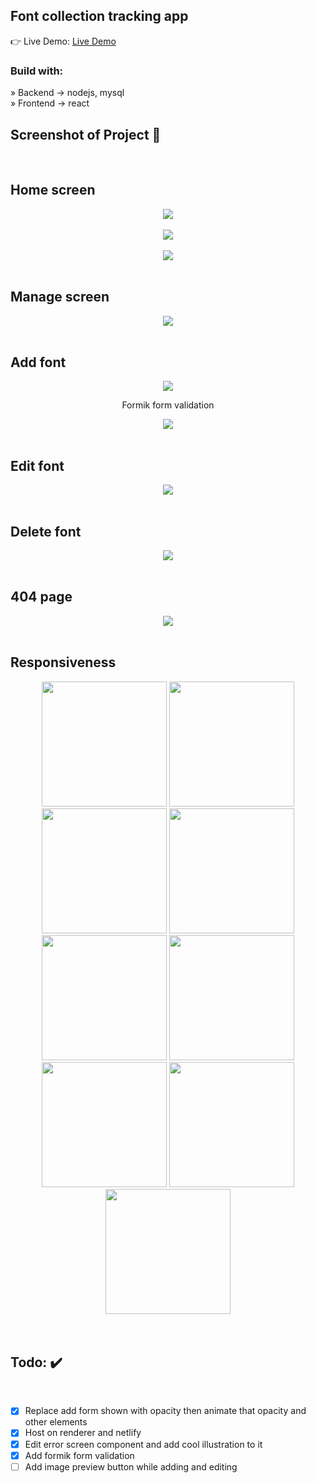 <h2>Font collection tracking app</h2>

👉 Live Demo: <a href='https://www.fontcollection.org'>Live Demo</a>

<h3>Build with:</h3>

» Backend -> nodejs, mysql <br>
» Frontend -> react

<h2>Screenshot of Project 📸</h2>
<br>

## Home screen 

<div align='center'>

<img src="https://github.com/Ptopic/Font-collection/assets/45322112/802e72af-021b-4f3b-b38d-cbaa49497ee2">

</div>

<br>

<div align='center'>

<img src="https://github.com/Ptopic/Font-collection/assets/45322112/85a2b264-d828-4879-86b6-bb90b3e846aa">

</div>

<br>

<div align='center'>

<img src="https://github.com/Ptopic/Font-collection/assets/45322112/75ba6781-fa13-4992-afc7-b1a1795975eb">

</div>

<br>

## Manage screen 

<div align='center'>

<img src="https://github.com/Ptopic/Font-collection/assets/45322112/eb128d20-69d9-408d-a9d6-0329e7a398b0">

</div>

<br>

## Add font

<div align='center'>

<img src="https://github.com/Ptopic/Font-collection/assets/45322112/1bb139d3-342c-442e-8d75-37c77460a1ec">

Formik form validation 

<img src="https://github.com/Ptopic/Font-collection/assets/45322112/7ea6ab2f-db90-4cbc-b809-155989e4ba21">
 
</div>

<br>

## Edit font

<div align='center'>

<img src="https://github.com/Ptopic/Font-collection/assets/45322112/ccd65ea4-119b-4085-bdb6-6e05dbd8e722">

</div>

<br>

## Delete font

<div align='center'>

<img src="https://github.com/Ptopic/Font-collection/assets/45322112/e2917e63-98cb-4035-8524-94aed3a8f32c">

</div>

<br>

## 404 page

<div align='center'>

<img src="https://github.com/Ptopic/Font-collection/assets/45322112/84c5cacd-cf30-4e07-a29b-4ec647566df3">

</div>

<br>

## Responsiveness

<div align='center'>
 
<img src="https://github.com/Ptopic/Font-collection/assets/45322112/62cb0c28-e75b-4316-9056-c510c8114557" width=200>
<img src="https://github.com/Ptopic/Font-collection/assets/45322112/5910c1c6-4879-4a90-99a5-1cb5318f3ed9" width=200>
<img src="https://github.com/Ptopic/Font-collection/assets/45322112/98e043a1-0ec0-4479-9ae2-9322366aabf3" width=200>
<img src="https://github.com/Ptopic/Font-collection/assets/45322112/4bf18d00-0274-48ff-bdf7-c278bfbd0c20" width=200>
<img src="https://github.com/Ptopic/Font-collection/assets/45322112/0080d1ba-e9d8-4c42-b1dc-140a1198926b" width=200>
<img src="https://github.com/Ptopic/Font-collection/assets/45322112/884ad9b6-8528-4d76-a385-745ab9bb3ccf" width=200>
<img src="https://github.com/Ptopic/Font-collection/assets/45322112/586c6f95-bf94-4afa-aeec-4103e5443ec4" width=200>
<img src="https://github.com/Ptopic/Font-collection/assets/45322112/c43e4eca-ecb2-4dcf-a80a-0244c35a61d1" width=200>
<img src="https://github.com/Ptopic/Font-collection/assets/45322112/aebc42ca-87c5-4688-a5e5-989b8402961c" width=200>

</div>

<br>

<br>

<h2>Todo: ✔️</h2>
<br>

- [x] Replace add form shown with opacity then animate that opacity and other elements
- [x] Host on renderer and netlify
- [x] Edit error screen component and add cool illustration to it
- [x] Add formik form validation
- [ ] Add image preview button while adding and editing
 
<br>
